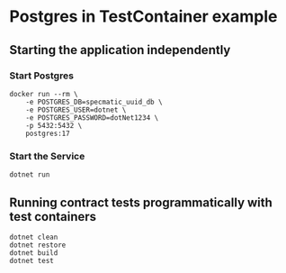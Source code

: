 # Postgres in TestContainer example

## Starting the application independently

### Start Postgres

```shell
docker run --rm \
    -e POSTGRES_DB=specmatic_uuid_db \
    -e POSTGRES_USER=dotnet \
    -e POSTGRES_PASSWORD=dotNet1234 \
    -p 5432:5432 \
    postgres:17
```

### Start the Service

```shell
dotnet run
```

## Running contract tests programmatically with test containers

```shell
dotnet clean
dotnet restore
dotnet build
dotnet test
```
